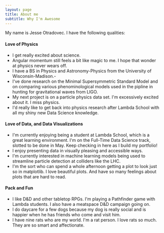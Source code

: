 ```yaml
---
layout: page
title: About me
subtitle: Why I'm Awesome
---
```


My name is Jesse Otradovec. I have the following qualities:

#### Love of Physics
- I get really excited about science. 
- Angular momentum still feels a bit like magic to me. I hope that wonder at physics never wears off.
- I have a BS in Physics and Astronomy-Physics from the University of Wisconsin-Madison.- 
- I've done research on the Minimal Supersymmetric Standard Model and on comparing various phenominological models used in the pipline in hunting for gravitational waves from LIGO. 
- My next project is on a particle physics data set. I'm excessively excited about it. I miss physics. 
- I'd really like to get back into physics research after Lambda School with all my shiny new Data Science knowledge. 

#### Love of Data, and Data Visualizations
- I'm currently enjoying being a student at Lambda School, which is a great learning environment. I'm on the Full-Time Data Science track, slotted to be done in May. Keep checking in here as I build my portfolio!
- I enjoy presenting data in visually pleasing and accessible ways.
- I'm currently interested in machine learning models being used to streamline particle detection at colliders like the LHC. 
- I'm the sort who can spend a whole afternoon getting a plot to look just so in matplotlib. I love beautiful plots. And have so many feelings about plots that are hard to read.

#### Pack and Fun

- I like D&D and other tabletop RPGs. I'm playing a Pathfinder game with Lambda students. I also have a meatspace D&D campaign going on.
- I do daycare for a few dogs because my dog is really social and is happier when he has friends who come and visit him. 
- I have nine rats who are my world. I'm a rat person. I love rats so much. They are so smart and affectionate. 

